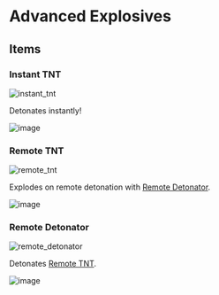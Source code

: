 # Advanced Explosives
 
## Items

### Instant TNT

![instant_tnt](https://github.com/MCT32/Advanced-Explosives/assets/32090502/09e0c342-2f91-4c7b-923f-4b45cad6a120)

Detonates instantly!

![image](https://github.com/MCT32/Advanced-Explosives/assets/32090502/134551f9-5124-45fa-a097-295580ef3e7d)

### Remote TNT

![remote_tnt](https://github.com/MCT32/Advanced-Explosives/assets/32090502/fc3768ea-ee1f-4050-a6e2-68a77083b04e)

Explodes on remote detonation with [Remote Detonator](#remote-tnt).

![image](https://github.com/MCT32/Advanced-Explosives/assets/32090502/d4d50db2-5c3e-4d4e-8bda-c04ced765920)

### Remote Detonator

![remote_detonator](https://github.com/MCT32/Advanced-Explosives/assets/32090502/da327351-50ee-4e70-8f8a-980489c17ba7)

Detonates [Remote TNT](#remote-tnt).

![image](https://github.com/MCT32/Advanced-Explosives/assets/32090502/a74d57a9-ce6c-4868-b571-c0f4f7548c8a)


